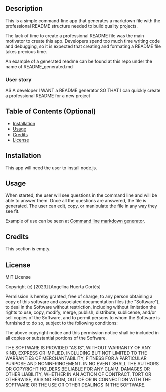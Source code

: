 # <Professional Readme Generator>

## Description

This is a simple command-line app that generates a markdown file with the professional README structure needed to build quality projects.

The lack of time to create a professional README file was the main motivator to create this app. Developers spend too much time writing code and debugging, so it is expected that creating and formating a README file takes precious time.

An example of a generated readme can be found at this repo under the name of README_generated.md

### User story

AS A developer
I WANT a README generator
SO THAT I can quickly create a professional README for a new project

## Table of Contents (Optional)

- [Installation](#installation)
- [Usage](#usage)
- [Credits](#credits)
- [License](#license)

## Installation

This app will need the user to install node.js.

## Usage

When started, the user will see questions in the command line and will be able to answer them.
Once all the questions are answered, the file is generated.
The user can edit, copy, or manipulate the file in any way they see fit.

Example of use can be seen at [Command line markdown generator](https://youtu.be/c0fn7qQBOBA).

## Credits

This section is empty.

## License

MIT License

Copyright (c) [2023] [Angelina Huerta Cortés]

Permission is hereby granted, free of charge, to any person obtaining a copy
of this software and associated documentation files (the "Software"), to deal
in the Software without restriction, including without limitation the rights
to use, copy, modify, merge, publish, distribute, sublicense, and/or sell
copies of the Software, and to permit persons to whom the Software is
furnished to do so, subject to the following conditions:

The above copyright notice and this permission notice shall be included in all
copies or substantial portions of the Software.

THE SOFTWARE IS PROVIDED "AS IS", WITHOUT WARRANTY OF ANY KIND, EXPRESS OR
IMPLIED, INCLUDING BUT NOT LIMITED TO THE WARRANTIES OF MERCHANTABILITY,
FITNESS FOR A PARTICULAR PURPOSE AND NONINFRINGEMENT. IN NO EVENT SHALL THE
AUTHORS OR COPYRIGHT HOLDERS BE LIABLE FOR ANY CLAIM, DAMAGES OR OTHER
LIABILITY, WHETHER IN AN ACTION OF CONTRACT, TORT OR OTHERWISE, ARISING FROM,
OUT OF OR IN CONNECTION WITH THE SOFTWARE OR THE USE OR OTHER DEALINGS IN THE
SOFTWARE.